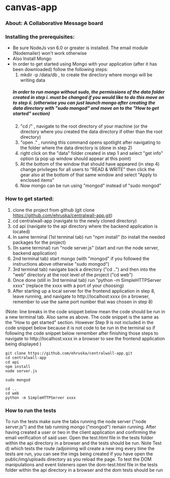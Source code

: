 

# canvas-app


### About:   A Collaborative Message board


### Installing the prerequisites:
- Be sure NodeJs vsn 6.0 or greater is installed. The email module (Nodemailer) won't work otherwise
- Also Install Mongo
- In order to get started using Mongo with your application (after it has been downloaded) follow the following steps:
    1) mkdir -p /data/db   , to create the directory where mongo will be writing data
    ##### In order to run mongo without sudo, the permissions of the data folder created in step i. must be changed if you         would like to do this move on to step ii. (otherwise you can just launch mongo after creating the data directory with         "sudo mongod" and move on to the "How to get started" section)
    2) "cd /"   , navigate to the root directory of your machine (or the directory where you created the data directory if 
    other than the root directory)
    3) "open ."  , running this command opens spotlight after navigating to the folder where the data directory is (done in       step 2)
    4) right click on the "data" folder created in step 1 and select "get info" option (a pop up window should appear at this     point)
    5) At the bottom of the window that should have appeared (in step 4) change privileges for all users to "READ & WRITE"       then click the gear also at the bottom of that same window and select "Apply to enclosed items"
    6) Now mongo can be run using "mongod" instead of "sudo mongod"
    
### How to get started:
  1) clone the project from github (git clone https://github.com/ehruska/centralwall-app.git)
  2) cd centralwall-app (navigate to the newly cloned directory)
  3) cd api (navigate to the api directory where the backend application is located)
  4) In same terminal (1st terminal tab) run "npm install" (to install the needed packages for the project)
  5) (In same terminal) run "node server.js" (start and run the node server, backend application)
  6) 2nd terminal tab) start mongo (with "mongod" if you followed the instructions above otherwise "sudo mongod")
  7) 3rd terminal tab) navigate back a directory ("cd ..") and then into the "web" directory at the root level of the project ("cd web")
  8) Once done (still in 3rd terminal tab) run "python -m SimpleHTTPServer xxxx" (replace the xxxx with a port of your choosing)
  9) After starting up a local server for the frontend application in step 8, leave running, and navigate to http://localhost:xxxx (in a browser, remember to use the same port number that was chosen in step 8)
  
 (Note: line breaks in the code snippet below mean the code should be run in a new terminal tab. Also same as above. The       code snippet is the same as the "How to get started" section. However Step 9 is not included in the code snippet below because it is not code to be run in the terminal so if following the code snippet below remember after finishing those steps to navigate to http://localhost:xxxx in a browser to see the frontend application being displayed )
```
git clone https://github.com/ehruska/centralwall-app.git
cd centralwall-app
cd api
npm install
node server.js

sudo mongod

cd ..
cd web
python -m SimpleHTTPServer xxxx
```

### How to run the tests
To run the tests make sure the tabs running the node server ("node server.js") and the tab running mongo ("mongod")
remain running. After having created a user or two in the client application and confirming the email verification of said user. Open the test.html file in the tests folder within the api directory in a browser and the tests should be run. Note Test d) which tests the route /adjoinimg will create a new img every time the tests are run, you can see the imgs being created if you have open the public/img/uploads directory as you reload the page. To test the DOM manipulations and event listeners open the dom-test.html file in the tests folder within the api directory in a browser and the dom tests should be run


